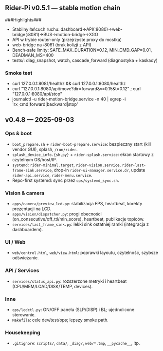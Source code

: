 ## Rider-Pi v0.5.1 — stable motion chain ##

###Highlights###
- Stabilny łańcuch ruchu: dashboard→API(:8080)→web-bridge(:8081)→BUS→motion-bridge→XGO
- API w trybie router-only (przejrzyste proxy do mostka)
- web-bridge na :8081 (brak kolizji z API)
- Bench-safe limity: SAFE_MAX_DURATION=0.12, MIN_CMD_GAP=0.01, DEADMAN_MS=400
- tests/: diag_snapshot, watch, cascade_forward (diagnostyka + kaskady)


### Smoke test ###
- curl 127.0.0.1:8081/healthz && curl 127.0.0.1:8080/healthz
- curl "127.0.0.1:8080/api/move?dir=forward&v=0.15&t=0.12" ; curl "127.0.0.1:8080/api/stop"
- journalctl -u rider-motion-bridge.service -n 40 | egrep -i 'rx_cmd|forward|backward|stop'


## v0.4.8 — 2025-09-03

### Ops & boot
- `boot_prepare.sh` + `rider-boot-prepare.service`: bezpieczny start (kill vendor GUI), splash, `/run/rider`.
- `splash_device_info.{sh,py}` + `rider-splash.service`: ekran startowy z czytelnym OS/host/IP.
- `systemd`: `rider-minimal.target`, `rider-vision.service`, `rider-last-frame-sink.service`,
  drop-in `rider-ui-manager.service.d/`, update `rider-api.service`, `rider-menu.service`.
- Repo-first systemd: sync przez `ops/systemd_sync.sh`.

### Vision & camera
- `apps/camera/preview_lcd.py`: stabilizacja FPS, heartbeat, korekty prezentacji na LCD.
- `apps/vision/dispatcher.py`: progi obecności (on_consecutive/off_ttl/min_score), heartbeat, publikacje topiców.
- `services/last_frame_sink.py`: lekki sink ostatniej ramki (integracja z dashboardem).

### UI / Web
- `web/control.html`, `web/view.html`: poprawki layoutu, czytelność, szybsze odświeżanie.

### API / Services
- `services/status_api.py`: rozszerzone metryki i heartbeat (CPU/MEM/LOAD/DISK/TEMP, devices).

### Inne
- `ops/lcdctl.py`: ON/OFF panelu (SLP/DISP) i BL; ujednolicone sterowanie.
- `Makefile`: cele dev/test/ops; lepszy smoke path.

### Housekeeping
- `.gitignore`: `scripts/`, `data/`, `_diag/`, `web/*.tmp`, `__pycache__`, itp.
